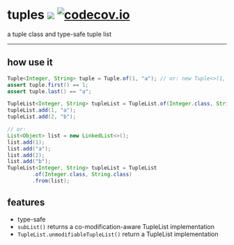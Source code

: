 # tuples ![](https://travis-ci.org/kaHaleMaKai/tuples.svg?branch=master) [![codecov.io](https://codecov.io/github/kaHaleMaKai/tuples/coverage.svg?branch=master)](https://codecov.io/github/kaHaleMaKai/tuples?branch=master)

a tuple class and type-safe tuple list

---

## how use it
```java
Tuple<Integer, String> tuple = Tuple.of(1, "a"); // or: new Tuple<>(1, "a");
assert tuple.first() == 1;
assert tuple.last() == "a";
```

```java
TupleList<Integer, String> tupleList = TupleList.of(Integer.class, String.class);
tupleList.add(1, "a");
tupleList.add(2, "b");

// or:
List<Object> list = new LinkedList<>();
list.add(1);
list.add("a");
list.add(2);
list.add("b");
TupleList<Integer, String> tupleList = TupleList
        .of(Integer.class, String.class)
        .from(list);
```

## features
* type-safe
* `subList()` returns a co-modification-aware TupleList implementation
* `TupleList.unmodifiableTupleList()` return a TupleList implementation
